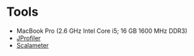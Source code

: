 # Tools
- MacBook Pro (2.6 GHz Intel Core i5; 16 GB 1600 MHz DDR3)
- [JProfiler][1]
- [Scalameter][2]

[1]: https://www.ej-technologies.com/products/jprofiler/overview.html
[2]: https://scalameter.github.io/
